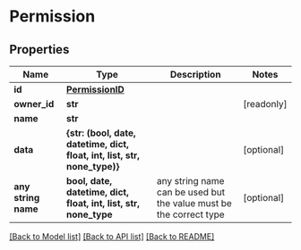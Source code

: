 # Permission


## Properties
Name | Type | Description | Notes
------------ | ------------- | ------------- | -------------
**id** | [**PermissionID**](PermissionID.md) |  | 
**owner_id** | **str** |  | [readonly] 
**name** | **str** |  | 
**data** | **{str: (bool, date, datetime, dict, float, int, list, str, none_type)}** |  | [optional] 
**any string name** | **bool, date, datetime, dict, float, int, list, str, none_type** | any string name can be used but the value must be the correct type | [optional]

[[Back to Model list]](../README.md#documentation-for-models) [[Back to API list]](../README.md#documentation-for-api-endpoints) [[Back to README]](../README.md)


